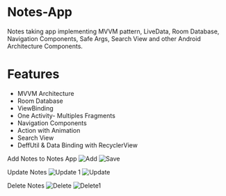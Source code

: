 # Notes-App
Notes taking app implementing MVVM pattern, LiveData, Room Database, Navigation Components, Safe Args, Search View and other Android Architecture Components.

# Features
- MVVM Architecture
- Room Database
- ViewBinding
- One Activity- Multiples Fragments
- Navigation Components
- Action with Animation
- Search View
- DeffUtil & Data Binding with  RecyclerView

Add Notes to Notes App
![Add](https://user-images.githubusercontent.com/58428980/132494313-b756f013-7b18-44a5-add6-aab5dbcdba92.PNG)
![Save](https://user-images.githubusercontent.com/58428980/132494325-69c2f27e-d639-4a35-a14d-d7ff0f7aa6db.PNG)

Update Notes
![Update 1](https://user-images.githubusercontent.com/58428980/132494380-2572910a-90a6-4abb-927b-5976c86372dc.PNG)
![Update](https://user-images.githubusercontent.com/58428980/132494395-7935a52c-173d-403f-8ef9-7b73a345f6d2.PNG)

Delete Notes
![Delete](https://user-images.githubusercontent.com/58428980/132494435-3ac8f294-b806-44bb-a632-08636621a9f7.PNG)
![Delete1](https://user-images.githubusercontent.com/58428980/132494442-efb8c60d-df03-424b-8948-95635ea2a4bd.PNG)




